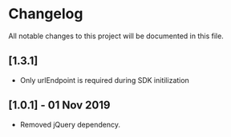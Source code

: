 # Changelog
All notable changes to this project will be documented in this file.

## [1.3.1]
- Only urlEndpoint is required during SDK initilization

## [1.0.1] - 01 Nov 2019
- Removed jQuery dependency.